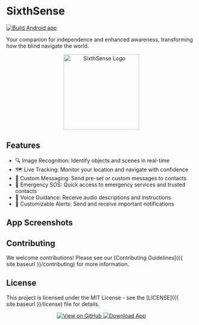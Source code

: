 # SixthSense

[![Build Android app](https://github.com/amoghkrishna55/SixthSense/actions/workflows/android.yml/badge.svg)](https://github.com/amoghkrishna55/SixthSense/actions/workflows/android.yml)

Your companion for independence and enhanced awareness, transforming how the blind navigate the world.

<p align="center">
  <img src="{{ site.baseurl }}../assets/icon.png" alt="SixthSense Logo" width="200"/>
</p>

## Features

- 🔍 Image Recognition: Identify objects and scenes in real-time
- 🗺️ Live Tracking: Monitor your location and navigate with confidence
- 💬 Custom Messaging: Send pre-set or custom messages to contacts
- 🚨 Emergency SOS: Quick access to emergency services and trusted contacts
- 🎤 Voice Guidance: Receive audio descriptions and instructions
- 🔔 Customizable Alerts: Send and receive important notifications

## App Screenshots

<!-- <p align="center">
  <img src="{{ site.baseurl }}/assets/images/screenshot1.png" alt="Screenshot 1" width="200"/>
  <img src="{{ site.baseurl }}/assets/images/screenshot2.png" alt="Screenshot 2" width="200"/>
  <img src="{{ site.baseurl }}/assets/images/screenshot3.png" alt="Screenshot 3" width="200"/>
</p> -->

## Contributing

We welcome contributions! Please see our [Contributing Guidelines]({{ site.baseurl }}/contributing) for more information.

## License

This project is licensed under the MIT License - see the [LICENSE]({{ site.baseurl }}/license) file for details.

<p align="center">
  <a href="https://github.com/amoghkrishna55/SixthSense">
    <img src="https://img.shields.io/badge/View_on-GitHub-blue?style=for-the-badge&logo=github" alt="View on GitHub">
  </a>
  <a href="https://nightly.link/amoghkrishna55/SixthSense/workflows/android/main/app.zip">
    <img src="https://img.shields.io/badge/Download-App-green?style=for-the-badge&logo=android" alt="Download App">
  </a>
</p>
